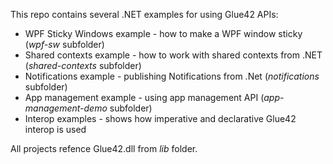 This repo contains several .NET examples for using Glue42 APIs:

* WPF Sticky Windows example - how to make a WPF window sticky (*wpf-sw* subfolder)
* Shared contexts example - how to work with shared contexts from .NET (*shared-contexts* subfolder)
* Notifications example - publishing Notifications from .Net (*notifications* subfolder)
* App management example - using app management API (*app-management-demo* subfolder)
* Interop examples - shows how imperative and declarative Glue42 interop is used

All projects refence Glue42.dll from *lib* folder.
